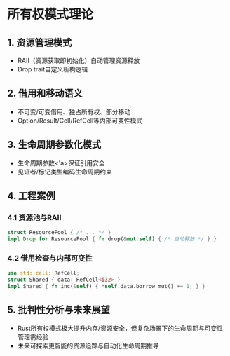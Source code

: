 # 所有权模式理论

## 1. 资源管理模式

- RAII（资源获取即初始化）自动管理资源释放
- Drop trait自定义析构逻辑

## 2. 借用和移动语义

- 不可变/可变借用、独占所有权、部分移动
- Option/Result/Cell/RefCell等内部可变性模式

## 3. 生命周期参数化模式

- 生命周期参数<'a>保证引用安全
- 见证者/标记类型编码生命周期约束

## 4. 工程案例

### 4.1 资源池与RAII

```rust
struct ResourcePool { /* ... */ }
impl Drop for ResourcePool { fn drop(&mut self) { /* 自动释放 */ } }
```

### 4.2 借用检查与内部可变性

```rust
use std::cell::RefCell;
struct Shared { data: RefCell<i32> }
impl Shared { fn inc(&self) { *self.data.borrow_mut() += 1; } }
```

## 5. 批判性分析与未来展望

- Rust所有权模式极大提升内存/资源安全，但复杂场景下的生命周期与可变性管理需经验
- 未来可探索更智能的资源追踪与自动化生命周期推导
